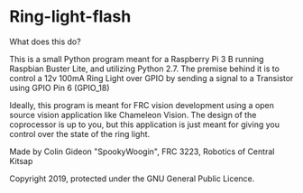 # Ring-light-flash
What does this do?

This is a small Python program meant for a Raspberry Pi 3 B running Raspbian Buster Lite, and utilizing Python 2.7. The premise behind it is to control a 12v 100mA Ring Light over GPIO by sending a signal to a Transistor using GPIO Pin 6 (GPIO_18)

Ideally, this program is meant for FRC vision development using a open source vision application like Chameleon Vision. The design of the coprocessor is up to you, but this application is just meant for giving you control over the state of the ring light.

Made by Colin Gideon "SpookyWoogin", FRC 3223, Robotics of Central Kitsap

Copyright 2019, protected under the GNU General Public Licence.
